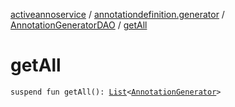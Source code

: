 [activeannoservice](../../index.md) / [annotationdefinition.generator](../index.md) / [AnnotationGeneratorDAO](index.md) / [getAll](./get-all.md)

# getAll

`suspend fun getAll(): `[`List`](https://kotlinlang.org/api/latest/jvm/stdlib/kotlin.collections/-list/index.html)`<`[`AnnotationGenerator`](../-annotation-generator/index.md)`>`